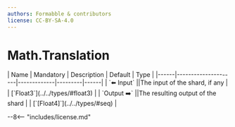 ```yaml
---
authors: Formabble & contributors
license: CC-BY-SA-4.0
---
```



# Math.Translation

<div class="sh-parameters" markdown="1">
| Name | Mandatory | Description | Default | Type |
|------|---------------------|-------------|---------|------|
| `⬅️ Input` ||The input of the shard, if any | | [`Float3`](../../types/#float3) |
| `Output ➡️` ||The resulting output of the shard | | [`[Float4]`](../../types/#seq) |

</div>



--8<-- "includes/license.md"

